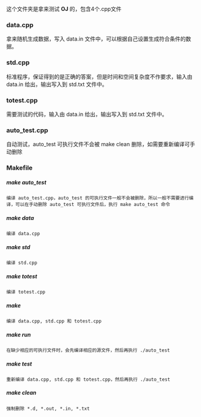 这个文件夹是拿来测试 **OJ** 的，包含4个.cpp文件

### data.cpp

拿来随机生成数据，写入 data.in 文件中，可以根据自己设置生成符合条件的数据。

### std.cpp

标准程序，保证得到的是正确的答案，但是时间和空间复杂度不作要求，输入由 data.in 给出，输出写入到 std.txt 文件中。

### totest.cpp

需要测试的代码，输入由 data.in 给出，输出写入到 std.txt 文件中。

### auto_test.cpp

自动测试，auto_test 可执行文件不会被 make clean 删除，如需要重新编译可手动删除

### Makefile
##### make auto_test
	编译 auto_test.cpp，auto_test 的可执行文件一般不会被删除，所以一般不需要进行编译，可以在手动删除 auto_test 可执行文件后，执行 make auto_test 命令
##### make data
	编译 data.cpp
##### make std
	编译 std.cpp
##### make totest
	编译 totest.cpp
##### make
	编译 data.cpp, std.cpp 和 totest.cpp
##### make run
	在缺少相应的可执行文件时，会先编译相应的源文件，然后再执行 ./auto_test
##### make test
	重新编译 data.cpp, std.cpp 和 totest.cpp，然后再执行 ./auto_test
##### make clean
	强制删除 *.d, *.out, *.in, *.txt

